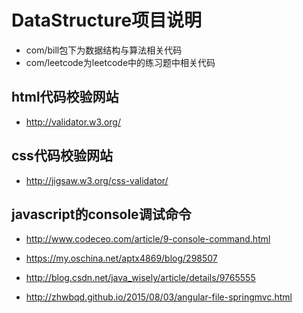    # DataStructure项目说明
- com/bill包下为数据结构与算法相关代码
- com/leetcode为leetcode中的练习题中相关代码

## html代码校验网站
- http://validator.w3.org/

## css代码校验网站
- http://jigsaw.w3.org/css-validator/

## javascript的console调试命令
- http://www.codeceo.com/article/9-console-command.html

- https://my.oschina.net/aptx4869/blog/298507

- http://blog.csdn.net/java_wisely/article/details/9765555

- http://zhwbqd.github.io/2015/08/03/angular-file-springmvc.html
